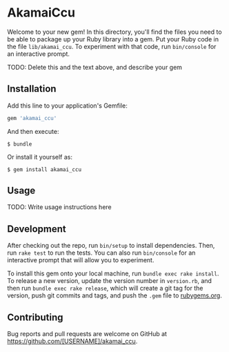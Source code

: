 # AkamaiCcu

Welcome to your new gem! In this directory, you'll find the files you need to be able to package up your Ruby library into a gem. Put your Ruby code in the file `lib/akamai_ccu`. To experiment with that code, run `bin/console` for an interactive prompt.

TODO: Delete this and the text above, and describe your gem

## Installation

Add this line to your application's Gemfile:

```ruby
gem 'akamai_ccu'
```

And then execute:

    $ bundle

Or install it yourself as:

    $ gem install akamai_ccu

## Usage

TODO: Write usage instructions here

## Development

After checking out the repo, run `bin/setup` to install dependencies. Then, run `rake test` to run the tests. You can also run `bin/console` for an interactive prompt that will allow you to experiment.

To install this gem onto your local machine, run `bundle exec rake install`. To release a new version, update the version number in `version.rb`, and then run `bundle exec rake release`, which will create a git tag for the version, push git commits and tags, and push the `.gem` file to [rubygems.org](https://rubygems.org).

## Contributing

Bug reports and pull requests are welcome on GitHub at https://github.com/[USERNAME]/akamai_ccu.
